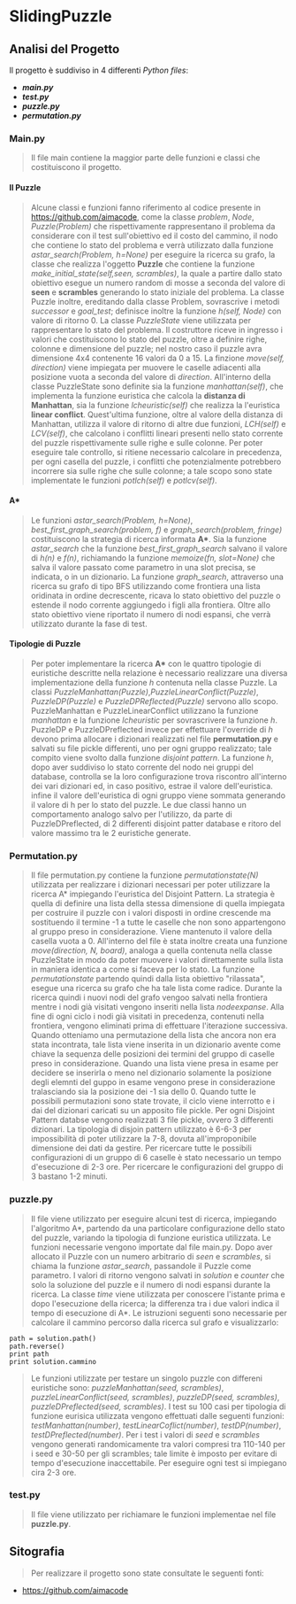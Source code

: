 # SlidingPuzzle

## Analisi del Progetto

Il progetto è suddiviso in 4 differenti *Python files*:
- ***main.py***
- ***test.py***
- ***puzzle.py***
- ***permutation.py***

### Main.py

> Il file main contiene la maggior parte delle funzioni e classi che costituiscono il progetto.

#### Il Puzzle

> Alcune classi e funzioni fanno riferimento al codice presente in https://github.com/aimacode, come la classe *problem*, *Node*, 
*Puzzle(Problem)* che rispettivamente rappresentano il problema da considerare con il test sull'obiettivo ed il costo del cammino, il nodo che contiene lo stato del problema e verrà utilizzato dalla funzione *astar_search(Problem, h=None)* per eseguire la ricerca su grafo, la classe che realizza l'oggetto **Puzzle** che contiene la funzione *make_initial_state(self,seen, scrambles)*, la quale a partire dallo stato obiettivo esegue un numero random di mosse a seconda del valore di **seen** e **scrambles** generando lo stato iniziale del problema. La classe Puzzle  inoltre, ereditando dalla classe Problem, sovrascrive i metodi *successor* e *goal_test*; definisce inoltre la funzione *h(self, Node)* con valore di ritorno 0. La classe *PuzzleState* viene utilizzata per rappresentare lo stato del problema. Il costruttore riceve in ingresso i valori che costituiscono lo stato del puzzle, oltre a definire righe, colonne e dimensione del puzzle; nel nostro caso il puzzle avra dimensione 4x4 contenente  16 valori da 0 a 15. La finzione *move(self, direction)* viene impiegata per muovere le caselle adiacenti alla posizione vuota a seconda del valore di *direction*. All'interno della classe PuzzleState sono definite sia la funzione *manhattan(self)*, che 
implementa la funzione euristica che calcola la **distanza di Manhattan**, sia la funzione *lcheuristic(self)* che realizza la 
l'euristica **linear conflict**. Quest'ultima funzione, oltre al valore della distanza di Manhattan, utilizza il valore di ritorno di altre due funzioni, *LCH(self)* e *LCV(self)*, che calcolano i conflitti lineari presenti nello stato corrente del puzzle rispettivamente sulle righe e sulle colonne. Per poter eseguire tale controllo, si ritiene necessario calcolare in precedenza, per ogni casella del puzzle, i conflitti che potenzialmente potrebbero incorrere sia sulle righe che sulle colonne; a tale scopo sono state implementate le funzioni *potlch(self)* e *potlcv(self)*. 

#### A*

> Le funzioni *astar_search(Problem, h=None)*, *best_first_graph_search(problem, f)* e *graph_search(problem, fringe)* costituiscono la strategia di ricerca informata **A\***. Sia la funzione *astar_search* che la funzione *best_first_graph_search* salvano il valore di *h(n)* e *f(n)*, richiamando la funzione *memoize(fn, slot=None)* che salva il valore passato come parametro in una slot precisa, se indicata, o in un dizionario. La funzione *graph_search*, attraverso una ricerca su grafo di tipo BFS utilizzando come frontiera una lista oridinata in ordine decrescente, ricava lo stato obiettivo del puzzle o estende il nodo corrente aggiungedo i figli alla frontiera. Oltre allo stato obiettivo viene riportato il numero di nodi espansi, che verrà utilizzato durante la fase di test.

#### Tipologie di Puzzle

> Per poter implementare la ricerca **A\*** con le quattro tipologie di euristiche descritte nella relazione è necessario realizzare una diversa implementazione della funzione *h* contenuta nella classe Puzzle. La classi *PuzzleManhattan(Puzzle)*,*PuzzleLinearConflict(Puzzle)*, *PuzzleDP(Puzzle)* e *PuzzleDPReflected(Puzzle)* servono allo scopo.
PuzzleManhattan e PuzzleLinearConflict utilizzano la funzione *manhattan* e la funzione *lcheuristic* per sovrascrivere la funzione *h*. PuzzleDP e PuzzleDPreflected invece per effettuare l'override di *h* devono prima allocare i dizionari realizzati nel file **permutation.py** e salvati su file pickle differenti, uno per ogni gruppo realizzato; tale compito viene svolto dalla funzione *disjoint pattern*. La funzione *h*, dopo aver suddiviso lo stato corrente del nodo nei gruppi del database, controlla se la loro configurazione trova riscontro all'interno dei vari dizionari ed, in caso positivo, estrae il valore dell'euristica. infine il valore dell'euristica di ogni gruppo viene sommata generando il valore di h per lo stato del puzzle. Le due classi hanno un comportamento analogo salvo per l'utilizzo, da parte di PuzzleDPreflected, di 2 differenti disjoint patter database e ritoro del valore massimo tra le 2 euristiche generate.  

### Permutation.py
> Il file permutation.py contiene la funzione *permutationstate(N)* utilizzata per realizzare i dizionari necessari per poter utilizzare la ricerca A\* impiegando l'euristica del Disjoint Pattern. La strategia è quella di definire una lista della stessa dimensione di quella impiegata per costruire il puzzle con i valori disposti in ordine crescende ma sostituendo il termine -1 a tutte le caselle che non sono appartengono al gruppo preso in considerazione. Viene mantenuto il valore della casella vuota a 0. All'interno del file è stata inoltre creata una funzione *move(direction, N, board)*, analoga a quella contenuta nella classe PuzzleState in modo da poter muovere i valori direttamente sulla lista in maniera identica a come si faceva per lo stato. La funzione *permutationstate* partendo quindi dalla lista obiettivo "rilassata", esegue una ricerca su grafo che ha tale lista come radice. Durante la ricerca quindi i nuovi nodi del grafo vengoo salvati nella frontiera mentre i nodi già visitati vengono inseriti nella lista *nodeexpanse*. Alla fine di ogni ciclo i nodi già visitati in precedenza, contenuti nella frontiera, vengono eliminati prima di effettuare l'iterazione successiva. Quando otteniamo una permutazione della lista che ancora non era stata incontrata, tale lista viene inserita in un dizionario avente come chiave la sequenza delle posizioni dei termini del gruppo di caselle preso in considerazione. Quando una lista viene presa in esame per decidere se inserirla o meno nel dizionario solamente la posizione degli elemnti del guppo in esame vengono prese in considerazione tralasciando sia la posizione dei -1 sia dello 0. Quando tutte le possibili permutazioni sono state trovate, il ciclo viene interrotto e i dai del dizionari caricati su un apposito file pickle. Per ogni Disjoint Pattern databse vengono realizzati 3 file pickle, ovvero 3 differenti dizionari. La tipologia di disjoin pattern utilizzato è 6-6-3 per impossibilità di poter utilizzare la 7-8, dovuta all'improponibile dimensione dei dati da gestire. Per ricercare tutte le possibili configurazioni di un gruppo di 6 caselle è stato necessario un tempo d'esecuzione di 2-3 ore. Per ricercare le configurazioni del gruppo di 3 bastano 1-2 minuti.    

### puzzle.py 
> Il file viene utilizzato per eseguire alcuni test di ricerca, impiegando l'algoritmo A\*, partendo da una particolare configurazione dello stato del puzzle, variando la tipologia di funzione euristica utilizzata. Le funzioni necessarie vengono importate dal file main.py. Dopo aver allocato il Puzzle con un numero arbitrario di *seen* e *scrambles*, si chiama la funzione *astar_search*, passandole il Puzzle come parametro. I valori di ritorno vengono salvati in *solution* e *counter* che solo la soluzione del puzzle e il numero di nodi espansi durante la ricerca. La classe *time* viene utilizzata per conoscere l'istante prima e dopo l'esecuzione della ricerca; la differenza tra i due valori indica il tempo di esecuzione di A\*. Le istruzioni seguenti sono necessarie per calcolare il cammino percorso dalla ricerca sul grafo e visualizzarlo:

    path = solution.path()
    path.reverse()
    print path
    print solution.cammino

> Le funzioni utilizzate per testare un singolo puzzle con differeni euristiche sono: *puzzleManhattan(seed, scrambles)*, *puzzleLinearConflict(seed, scrambles)*, *puzzleDP(seed, scrambles)*, *puzzleDPreflected(seed, scrambles)*. 
I test su 100 casi per tipologia di funzione eurisica utilizzata vengono effettuati dalle seguenti funzioni: *testManhattan(number)*, *testLinearCoflict(number)*, *testDP(number)*, *testDPreflected(number)*. Per i test i valori di *seed* e *scrambles* vengono generati randomicamente tra valori compresi tra 110-140 per i seed e 30-50 per gli scrambles; tale limite è imposto per evitare di tempo d'esecuzione inaccettabile. Per eseguire ogni test si impiegano cira 2-3 ore.

### test.py
> Il file viene utilizzato per richiamare le funzioni implementae nel file **puzzle.py**.

## Sitografia
> Per realizzare il progetto sono state consultate le seguenti fonti:
- https://github.com/aimacode

